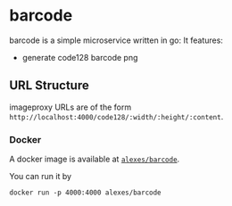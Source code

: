 # barcode

barcode is a simple microservice written in go: It features:

 - generate code128 barcode png

## URL Structure ##

imageproxy URLs are of the form `http://localhost:4000/code128/:width/:height/:content`.

### Docker ###

A docker image is available at [`alexes/barcode`](https://registry.hub.docker.com/u/alexes/barcode/dockerfile/).

You can run it by
```
docker run -p 4000:4000 alexes/barcode
```
